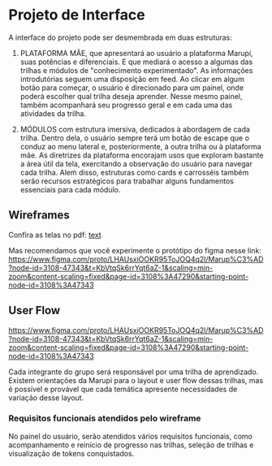 # Projeto de Interface

A interface do projeto pode ser desmembrada em duas estruturas:

1. PLATAFORMA MÃE, que apresentará ao usuário a plataforma Marupí, suas potências e diferenciais. E que mediará o acesso
   a algumas das trilhas e módulos de "conhecimento experimentado". As informações introdutórias seguem uma disposição em feed.
   Ao clicar em algum botão para começar, o usuário é direcionado para um painel, onde poderá escolher qual trilha deseja aprender.
   Nesse mesmo painel, também acompanhará seu progresso geral e em cada uma das atividades da trilha.

2. MÓDULOS com estrutura imersiva, dedicados à abordagem de cada trilha. Dentro dela, o usuário sempre terá um botão de escape
   que o conduz ao menu lateral e, posteriormente, à outra trilha ou à plataforma mãe. As diretrizes da plataforma encorajam usos
   que exploram bastante a área útil da tela, exercitando a observação do usuário para navegar cada trilha. Aleḿ disso, estruturas
   como cards e carrosséis também serão recursos estratégicos para trabalhar alguns fundamentos essenciais para cada módulo.

## Wireframes

Confira as telas no pdf: [text](Marupí-wireframes-final.pdf)

Mas recomendamos que você experimente o protótipo do figma nesse link: https://www.figma.com/proto/LHAUsxiOOKR95ToJOQ4q2l/Marup%C3%AD?node-id=3108-47343&t=KbVtqSk6rrYqt6aZ-1&scaling=min-zoom&content-scaling=fixed&page-id=3108%3A47290&starting-point-node-id=3108%3A47343

## User Flow

https://www.figma.com/proto/LHAUsxiOOKR95ToJOQ4q2l/Marup%C3%AD?node-id=3108-47343&t=KbVtqSk6rrYqt6aZ-1&scaling=min-zoom&content-scaling=fixed&page-id=3108%3A47290&starting-point-node-id=3108%3A47343

Cada integrante do grupo será responsável por uma trilha de aprendizado. Existem orientações da Marupí para o layout e user flow dessas trilhas, mas é possível e provável que cada temática apresente necessidades de variação desse layout.

### Requisitos funcionais atendidos pelo wireframe

No painel do usuário, serão atendidos vários requisitos funcionais, como acompanhamento e reinício de progresso nas trilhas, seleção de trilhas e visualização de tokens conquistados.
